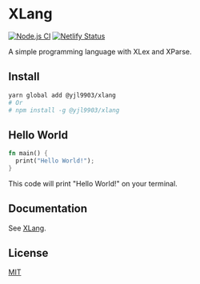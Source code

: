 # XLang

[![Node.js CI](https://github.com/yjl9903/XLang/workflows/Node.js%20CI/badge.svg)](https://github.com/yjl9903/XLang/actions) [![Netlify Status](https://api.netlify.com/api/v1/badges/112f90b1-eab3-4442-800c-0afc6c4bd64c/deploy-status)](https://app.netlify.com/sites/xlang-docs/deploys)

A simple programming language with XLex and XParse.

## Install

```bash
yarn global add @yjl9903/xlang
# Or
# npm install -g @yjl9903/xlang
```

## Hello World

```rust
fn main() {
  print("Hello World!");
}
```

This code will print "Hello World!" on your terminal.

## Documentation

See [XLang](https://xlang-docs.netlify.com).

## License

[MIT](https://github.com/yjl9903/XLang/blob/master/LICENSE)
